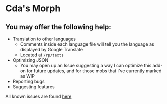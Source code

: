 # Cda's Morph

## You may offer the following help:
- Translation to other languages
	- Comments inside each language file will tell you the language as displayed by Google Translate
	- Located at `/rp/texts`
- Optimizing JSON
	- You may open up an Issue suggesting a way I can optimize this add-on for future updates, and for those mobs that I've currently marked as WIP
- Reporting bugs
- Suggesting features

All known issues are found [here](https://github.com/cda94581/Community_Collabs/issues?q=is%3Aopen+is%3Aissue+label%3A%22%E2%9A%A0+Bug%22+label%3A%22%F0%9F%A7%9F%E2%80%8D%E2%99%82%EF%B8%8F+Cda%27s+Morph+Add-on%22)
